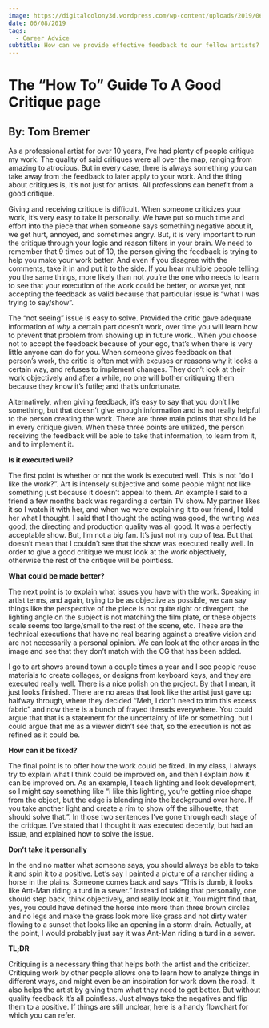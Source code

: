 ```yaml
---
image: https://digitalcolony3d.wordpress.com/wp-content/uploads/2019/06/thumbnail.jpg?w=825&h=510&crop=1
date: 06/08/2019
tags:
  - Career Advice
subtitle: How can we provide effective feedback to our fellow artists?
---
```


# The “How To” Guide To A Good Critique page

## By: Tom Bremer

As a professional artist for over 10 years, I’ve had plenty of people critique my work. The quality of said critiques were all over the map, ranging from amazing to atrocious. But in every case, there is always something you can take away from the feedback to later apply to your work. And the thing about critiques is, it’s not just for artists. All professions can benefit from a good critique.

Giving and receiving critique is difficult. When someone criticizes your work, it’s very easy to take it personally. We have put so much time and effort into the piece that when someone says something negative about it, we get hurt, annoyed, and sometimes angry. But, it is very important to run the critique through your logic and reason filters in your brain. We need to remember that 9 times out of 10, the person giving the feedback is trying to help you make your work better. And even if you disagree with the comments, take it in and put it to the side. If you hear multiple people telling you the same things, more likely than not you’re the one who needs to learn to see that your execution of the work could be better, or worse yet, not accepting the feedback as valid because that particular issue is “what I was trying to say/show”.

The “not seeing” issue is easy to solve. Provided the critic gave adequate information of *why* a certain part doesn’t work, over time you will learn how to prevent that problem from showing up in future work.. When you choose not to accept the feedback because of your ego, that’s when there is very little anyone can do for you. When someone gives feedback on that person’s work, the critic is often met with excuses or reasons why it looks a certain way, and refuses to implement changes. They don’t look at their work objectively and after a while, no one will bother critiquing them because they know it’s futile; and that’s unfortunate.

Alternatively, when giving feedback, it’s easy to say that you don’t like something, but that doesn’t give enough information and is not really helpful to the person creating the work. There are three main points that should be in every critique given. When these three points are utilized, the person receiving the feedback will be able to take that information, to learn from it, and to implement it.

**Is it executed well?**

The first point is whether or not the work is executed well. This is not “do I like the work?”. Art is intensely subjective and some people might not like something just because it doesn’t appeal to them. An example I said to a friend a few months back was regarding a certain TV show. My partner likes it so I watch it with her, and when we were explaining it to our friend, I told her what I thought. I said that I thought the acting was good, the writing was good, the directing and production quality was all good. It was a perfectly acceptable show. But, I’m not a big fan. It’s just not my cup of tea. But that doesn’t mean that I couldn’t see that the show was executed really well. In order to give a good critique we must look at the work objectively, otherwise the rest of the critique will be pointless.

**What could be made better?**

The next point is to explain what issues you have with the work. Speaking in artist terms, and again, trying to be as objective as possible, we can say things like the perspective of the piece is not quite right or divergent, the lighting angle on the subject is not matching the film plate, or these objects scale seems too large/small to the rest of the scene, etc. These are the technical executions that have no real bearing against a creative vision and are not necessarily a personal opinion. We can look at the other areas in the image and see that they don’t match with the CG that has been added.

I go to art shows around town a couple times a year and I see people reuse materials to create collages, or designs from keyboard keys, and they are executed really well. There is a nice polish on the project. By that I mean, it just looks finished. There are no areas that look like the artist just gave up halfway through, where they decided “Meh, I don’t need to trim this excess fabric” and now there is a bunch of frayed threads everywhere. You could argue that that is a statement for the uncertainty of life or something, but I could argue that me as a viewer didn’t see that, so the execution is not as refined as it could be.

**How can it be fixed?**

The final point is to offer how the work could be fixed. In my class, I always try to explain what I think could be improved on, and then I explain *how* it can be improved on. As an example, I teach lighting and look development, so I might say something like “I like this lighting, you’re getting nice shape from the object, but the edge is blending into the background over here. If you take another light and create a rim to show off the silhouette, that should solve that.”. In those two sentences I’ve gone through each stage of the critique. I’ve stated that I thought it was executed decently, but had an issue, and explained how to solve the issue.

**Don’t take it personally**

In the end no matter what someone says, you should always be able to take it and spin it to a positive. Let’s say I painted a picture of a rancher riding a horse in the plains. Someone comes back and says “This is dumb, it looks like Ant-Man riding a turd in a sewer.” Instead of taking that personally, one should step back, think objectively, and really look at it. You might find that, yes, you could have defined the horse into more than three brown circles and no legs and make the grass look more like grass and not dirty water flowing to a sunset that looks like an opening in a storm drain. Actually, at the point, I would probably just say it was Ant-Man riding a turd in a sewer.

**TL;DR**

Critiquing is a necessary thing that helps both the artist and the criticizer. Critiquing work by other people allows one to learn how to analyze things in different ways, and might even be an inspiration for work down the road. It also helps the artist by giving them what they need to get better. But without quality feedback it’s all pointless. Just always take the negatives and flip them to a positive. If things are still unclear, here is a handy flowchart for which you can refer.
